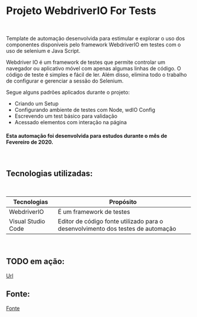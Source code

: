 # Projeto WebdriverIO For Tests 

<br>

 Template de automação desenvolvida para estimular e explorar o uso dos componentes disponíveis pelo framework WebdriverIO em testes com o uso de selenium e Java Script. 

 Webdriver IO é um framework de testes que permite controlar um navegador ou aplicativo móvel com apenas algumas linhas de código. O código de teste é simples e fácil de ler. Além disso, elimina todo o trabalho de configurar e gerenciar a sessão do Selenium.

 Segue alguns padrões aplicados durante o projeto:

 * Criando um Setup
 * Configurando ambiente de testes com Node, wdIO Config
 * Escrevendo um test básico para validação
 * Acessado elementos com interação na página

#### Esta automação foi desenvolvida para estudos durante o mês de Fevereiro de 2020.

<br>

## Tecnologias utilizadas:

<br>

Tecnologias | Propósito
------------ | -------------
WebdriverIO | É um framework de testes
Visual Studio Code | Editor de código fonte utilizado para o desenvolvimento dos testes de automação

<br>

## TODO em ação:
[Url](https://webdriver.io)

## Fonte:
[Fonte](https://webdriver.io/docs/gettingstarted.html)
